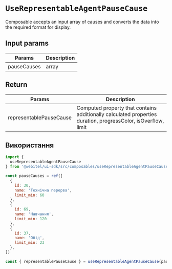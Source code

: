 # `UseRepresentableAgentPauseCause`

Сomposable accepts an input array of causes and converts the data into the required format for display.

## Input params

| Params      | Description |
|-------------|-------------|
| pauseCauses | array       |

## Return

| Params                  | Description                                                                                                   |
|-------------------------|---------------------------------------------------------------------------------------------------------------|
| representablePauseCause | Computed property that contains additionally calculated properties duration, progressColor, isOverflow, limit |

## Використання

```js
import {
  useRepresentableAgentPauseCause
} from '@webitel/ui-sdk/src/composables/useRepresentableAgentPauseCause/useRepresentableAgentPauseCause';

const pauseCauses = ref([
  {
    id: 30,
    name: 'Технічна перерва',
    limit_min: 60
  },
  {
    id: 69,
    name: 'Навчання',
    limit_min: 120
  },
  {
    id: 37,
    name: 'Обід',
    limit_min: 23
  },
])

const { representablePauseCause } = useRepresentableAgentPauseCause(pauseCauses);
```
